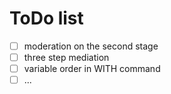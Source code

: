 # ToDo list

- [ ] moderation on the second stage
- [ ] three step mediation
- [ ] variable order in WITH command
- [ ] ...
